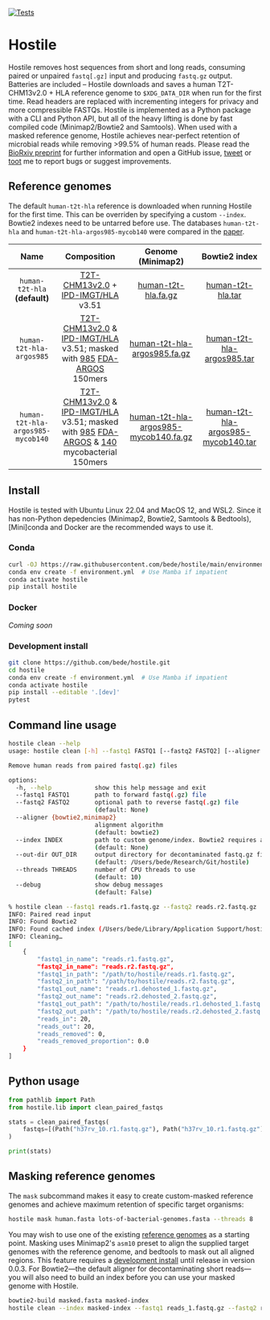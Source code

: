 [![Tests](https://github.com/bede/hostile/actions/workflows/test.yml/badge.svg)](https://github.com/bede/hostile/actions/workflows/test.yml)

# Hostile

Hostile removes host sequences from short and long reads, consuming paired or unpaired `fastq[.gz]` input and producing `fastq.gz` output. Batteries are included – Hostile downloads and saves a human T2T-CHM13v2.0 + HLA reference genome to `$XDG_DATA_DIR` when run for the first time. Read headers are replaced with incrementing integers for privacy and more compressible FASTQs. Hostile is implemented as a Python package with a CLI and Python API, but all of the heavy lifting is done by fast compiled code (Minimap2/Bowtie2 and Samtools). When used with a masked reference genome, Hostile achieves near-perfect retention of microbial reads while removing >99.5% of human reads. Please read the [BioRxiv preprint](https://www.biorxiv.org/content/10.1101/2023.07.04.547735) for further information and open a GitHub issue, [tweet](https://twitter.com/beconsta) or [toot](https://mstdn.science/@bede) me to report bugs or suggest improvements.



## Reference genomes

The default `human-t2t-hla` reference is downloaded when running Hostile for the first time. This can be overriden by specifying a custom `--index`. Bowtie2 indexes need to be untarred before use. The databases `human-t2t-hla` and `human-t2t-hla-argos985-mycob140`  were compared in the [paper](https://www.biorxiv.org/content/10.1101/2023.07.04.547735).

|               Name                |                         Composition                          |                      Genome (Minimap2)                       |                        Bowtie2 index                         |
| :-------------------------------: | :----------------------------------------------------------: | :----------------------------------------------------------: | :----------------------------------------------------------: |
|   `human-t2t-hla` **(default)**   | [T2T-CHM13v2.0](https://www.ncbi.nlm.nih.gov/assembly/11828891) + [IPD-IMGT/HLA](https://www.ebi.ac.uk/ipd/imgt/hla/) v3.51 | [human-t2t-hla.fa.gz](https://objectstorage.uk-london-1.oraclecloud.com/n/lrbvkel2wjot/b/human-genome-bucket/o/human-t2t-hla.fa.gz) | [human-t2t-hla.tar](https://objectstorage.uk-london-1.oraclecloud.com/n/lrbvkel2wjot/b/human-genome-bucket/o/human-t2t-hla.tar) |
|     `human-t2t-hla-argos985`      | [T2T-CHM13v2.0](https://www.ncbi.nlm.nih.gov/assembly/11828891) & [IPD-IMGT/HLA](https://www.ebi.ac.uk/ipd/imgt/hla/) v3.51; masked with [985](https://github.com/bede/hostile/blob/main/paper/supplementary-table-2.tsv) [FDA-ARGOS](https://www.ncbi.nlm.nih.gov/bioproject/231221) 150mers | [human-t2t-hla-argos985.fa.gz](https://objectstorage.uk-london-1.oraclecloud.com/n/lrbvkel2wjot/b/human-genome-bucket/o/human-t2t-hla-argos985.fa.gz) | [human-t2t-hla-argos985.tar](https://objectstorage.uk-london-1.oraclecloud.com/n/lrbvkel2wjot/b/human-genome-bucket/o/human-t2t-hla-argos985.tar) |
| `human-t2t-hla-argos985-mycob140` | [T2T-CHM13v2.0](https://www.ncbi.nlm.nih.gov/assembly/11828891) & [IPD-IMGT/HLA](https://www.ebi.ac.uk/ipd/imgt/hla/) v3.51; masked with [985](https://github.com/bede/hostile/blob/main/paper/supplementary-table-2.tsv) [FDA-ARGOS](https://www.ncbi.nlm.nih.gov/bioproject/231221) & [140](https://github.com/bede/hostile/blob/main/paper/supplementary-table-2.tsv) mycobacterial 150mers | [human-t2t-hla-argos985-mycob140.fa.gz](https://objectstorage.uk-london-1.oraclecloud.com/n/lrbvkel2wjot/b/human-genome-bucket/o/human-t2t-hla-argos985-mycob140.fa.gz) | [human-t2t-hla-argos985-mycob140.tar](https://objectstorage.uk-london-1.oraclecloud.com/n/lrbvkel2wjot/b/human-genome-bucket/o/human-t2t-hla-argos985-mycob140.tar) |



## Install

Hostile is tested with Ubuntu Linux 22.04 and MacOS 12, and WSL2. Since it has non-Python depedencies (Minimap2, Bowtie2, Samtools & Bedtools), [Mini]conda and Docker are the recommended ways to use it.

### Conda

```bash
curl -OJ https://raw.githubusercontent.com/bede/hostile/main/environment.yml
conda env create -f environment.yml  # Use Mamba if impatient
conda activate hostile
pip install hostile
```



### Docker

*Coming soon*



### Development install

```bash
git clone https://github.com/bede/hostile.git
cd hostile
conda env create -f environment.yml  # Use Mamba if impatient
conda activate hostile
pip install --editable '.[dev]'
pytest
```




## Command line usage

```bash
hostile clean --help
usage: hostile clean [-h] --fastq1 FASTQ1 [--fastq2 FASTQ2] [--aligner {bowtie2,minimap2}] [--index INDEX] [--out-dir OUT_DIR] [--threads THREADS] [--debug]

Remove human reads from paired fastq(.gz) files

options:
  -h, --help            show this help message and exit
  --fastq1 FASTQ1       path to forward fastq(.gz) file
  --fastq2 FASTQ2       optional path to reverse fastq(.gz) file
                        (default: None)
  --aligner {bowtie2,minimap2}
                        alignment algorithm
                        (default: bowtie2)
  --index INDEX         path to custom genome/index. Bowtie2 requires an index given without the .bt2 extension
                        (default: None)
  --out-dir OUT_DIR     output directory for decontaminated fastq.gz files
                        (default: /Users/bede/Research/Git/hostile)
  --threads THREADS     number of CPU threads to use
                        (default: 10)
  --debug               show debug messages
                        (default: False)
```


```bash
% hostile clean --fastq1 reads.r1.fastq.gz --fastq2 reads.r2.fastq.gz
INFO: Paired read input
INFO: Found Bowtie2
INFO: Found cached index (/Users/bede/Library/Application Support/hostile/human-t2t-hla)
INFO: Cleaning…
[
    {
        "fastq1_in_name": "reads.r1.fastq.gz",
        "fastq2_in_name": "reads.r2.fastq.gz",
        "fastq1_in_path": "/path/to/hostile/reads.r1.fastq.gz",
        "fastq2_in_path": "/path/to/hostile/reads.r2.fastq.gz",
        "fastq1_out_name": "reads.r1.dehosted_1.fastq.gz",
        "fastq2_out_name": "reads.r2.dehosted_2.fastq.gz",
        "fastq1_out_path": "/path/to/hostile/reads.r1.dehosted_1.fastq.gz",
        "fastq2_out_path": "/path/to/hostile/reads.r2.dehosted_2.fastq.gz",
        "reads_in": 20,
        "reads_out": 20,
        "reads_removed": 0,
        "reads_removed_proportion": 0.0
    }
]
```



## Python usage

```python
from pathlib import Path
from hostile.lib import clean_paired_fastqs

stats = clean_paired_fastqs(
    fastqs=[(Path("h37rv_10.r1.fastq.gz"), Path("h37rv_10.r1.fastq.gz"))]
)

print(stats)
```



## Masking reference genomes

The `mask` subcommand makes it easy to create custom-masked reference genomes and achieve maximum retention of specific target organisms:
```bash
hostile mask human.fasta lots-of-bacterial-genomes.fasta --threads 8
```
You may wish to use one of the existing [reference genomes](#reference-genomes) as a starting point. Masking uses Minimap2's `asm10` preset to align the supplied target genomes with the reference genome, and bedtools to mask out all aligned regions. This feature requires a [development install](#development-install) until release in version 0.0.3. For Bowtie2—the default aligner for decontaminating short reads—you will also need to build an index before you can use your masked genome with Hostile.
```bash
bowtie2-build masked.fasta masked-index
hostile clean --index masked-index --fastq1 reads_1.fastq.gz --fastq2 reads_2.fastq.gz
```
